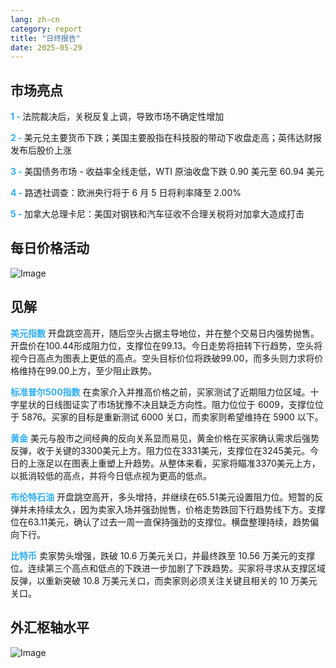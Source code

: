 ```yaml
---
lang: zh-cn
category: report
title: "日终报告"
date: 2025-05-29
---
```



<h2>市场亮点</h2>
<strong style="color: #2caef7;">1 - </strong> 法院裁决后，关税反复上调，导致市场不确定性增加

<strong style="color: #2caef7;">2 - </strong> 美元兑主要货币下跌；美国主要股指在科技股的带动下收盘走高；英伟达财报发布后股价上涨

<strong style="color: #2caef7;">3 - </strong> 美国债务市场 - 收益率全线走低，WTI 原油收盘下跌 0.90 美元至 60.94 美元

<strong style="color: #2caef7;">4 - </strong> 路透社调查：欧洲央行将于 6 月 5 日将利率降至 2.00%

<strong style="color: #2caef7;">5 - </strong> 加拿大总理卡尼：美国对钢铁和汽车征收不合理关税将对加拿大造成打击



<h2>每日价格活动</h2>
<img src="https://markleighedu.github.io/img/May-2025/29-May-2025/price.jpg" alt="Image"/>

<h2>见解</h2>
<strong style="color: #2caef7;">美元指数</strong> 开盘跳空高开，随后空头占据主导地位，并在整个交易日内强势抛售。开盘价在100.44形成阻力位，支撑位在99.13。今日走势将扭转下行趋势，空头将视今日高点为图表上更低的高点。空头目标价位将跌破99.00，而多头则力求将价格维持在99.00上方，至少阻止跌势。

<strong style="color: #2caef7;">标准普尔500指数</strong> 在卖家介入并推高价格之前，买家测试了近期阻力位区域。十字星状的日线图证实了市场犹豫不决且缺乏方向性。阻力位位于 6009，支撑位位于 5876。买家的目标是重新测试 6000 关口，而卖家则希望维持在 5900 以下。

<strong style="color: #2caef7;">黄金</strong> 美元与股市之间经典的反向关系显而易见，黄金价格在买家确认需求后强势反弹，收于关键的3300美元上方。阻力位在3331美元，支撑位在3245美元。今日的上涨足以在图表上重塑上升趋势。从整体来看，买家将瞄准3370美元上方，以抵消较低的高点，并将今日低点视为更高的低点。

<strong style="color: #2caef7;">布伦特石油</strong> 开盘跳空高开，多头增持，并继续在65.51美元设置阻力位。短暂的反弹并未持续太久，因为卖家入场并强劲抛售，价格走势跌回下行趋势线下方。支撑位在63.11美元，确认了过去一周一直保持强劲的支撑位。横盘整理持续，趋势偏向下行。

<strong style="color: #2caef7;">比特币</strong> 卖家势头增强，跌破 10.6 万美元关口，并最终跌至 10.56 万美元的支撑位。连续第三个高点和低点的下跌进一步加剧了下跌趋势。买家将寻求从支撑区域反弹，以重新突破 10.8 万美元关口，而卖家则必须关注关键且相关的 10 万美元关口。



<h2>外汇枢轴水平</h2>
<img src="https://markleighedu.github.io/img/May-2025/29-May-2025/pivot.jpg" alt="Image"/>